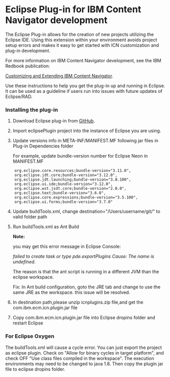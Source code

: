 # Eclipse Plug-in for IBM Content Navigator development

The Eclipse Plug-in allows for the creation of new projects utilizing the Eclipse IDE. Using this extension within your environment avoids project setup errors and makes it easy to get started with ICN customization and plug-in development.

For more information on IBM Content Navigator development, see the IBM Redbook publication:

[Customizing and Extending IBM Content Navigator](http://www.redbooks.ibm.com/Redbooks.nsf/RedpieceAbstracts/sg248055.html?Open).

Use these instructions to help you get the plug-in up and running in Eclipse. It can be used as a guideline if users run into issues with future updates of Eclipse/RAD.

### Installing the plug-in

1. Download Eclipse plug-in from [GitHub](https://github.com/ibm-ecm/ibm-content-navigator-samples/tree/master/eclipsePlugin).

2. Import eclipsePlugin project into the instance of Eclipse you are using.

3. Update versions info in META-INF/MANIFEST.MF following jar files in Plug-in Dependencies folder

   For example, update bundle-version number for Eclipse Neon in MANIFEST.MF
   
```
    org.eclipse.core.resources;bundle-version="3.11.0",
    org.eclipse.jdt.core;bundle-version="3.12.0",
    org.eclipse.jdt.launching;bundle-version="3.8.100",
    org.eclipse.ui.ide;bundle-version="3.12.0",
    org.eclipse.wst.jsdt.core;bundle-version="2.0.0",
    org.eclipse.text;bundle-version="3.6.0",
    org.eclipse.core.expressions;bundle-version="3.5.100",
    org.eclipse.ui.forms;bundle-version="3.7.0"
```

4. Update buildTools.xml, change destination="/Users/username/git/"  to valid folder path

5. Run buildTools.xml as Ant Build

   **Note:**

   you may get this error message in Eclipse Console: 
   
   *failed to create task or type pde.exportPlugins Cause: The name is undefined.*

   The reason is that the ant script is running in a different JVM than the eclipse workspace.

   Fix: In Ant build configuration, goto the JRE tab and change to use the same JRE as the workspace. this issue will be    resolved.

6. In destination path,please unzip icnplugins.zip file,and get the com.ibm.ecm.icn.plugin.jar file 


7. Copy com.ibm.ecm.icn.plugin.jar file into Eclipse dropins folder and restart Eclipse

### For Eclipse Oxygen

The buildTools.xml will cause a cycle error. You can just export the project as eclipse plugin. Check on "Allow for binary cycles in target platform", and check OFF "Use class files compiled in the workspace". The execution environments may need to be changed to java 1.8. Then copy the plugin jar file to eclipse dropins folder.
